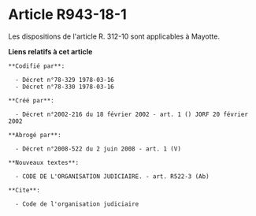 # Article R943-18-1

Les dispositions de l'article R. 312-10 sont applicables à Mayotte.

**Liens relatifs à cet article**

	**Codifié par**:

	  - Décret n°78-329 1978-03-16
	  - Décret n°78-330 1978-03-16

	**Créé par**:

	  - Décret n°2002-216 du 18 février 2002 - art. 1 () JORF 20 février 2002

	**Abrogé par**:

	  - Décret n°2008-522 du 2 juin 2008 - art. 1 (V)

	**Nouveaux textes**:

	  - CODE DE L'ORGANISATION JUDICIAIRE. - art. R522-3 (Ab)

	**Cite**:

	  - Code de l'organisation judiciaire
